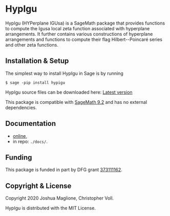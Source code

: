 # HypIgu

HypIgu (HYPerplane IGUsa) is a SageMath package that provides functions to compute the Igusa local zeta function associated with hyperplane arrangements. It further contains various constructions of hyperplane arrangements and functions to compute their flag Hilbert--Poincaré series and other zeta functions. 

## Installation & Setup

The simplest way to install HypIgu in Sage is by running 

```
$ sage -pip install hypigu
```

HypIgu source files can be downloaded here: [Latest version](https://github.com/joshmaglione/hypigu/releases/latest)

This package is compatible with [SageMath 9.2](https://www.sagemath.org/) and has no external dependencies.

## Documentation

- [online](https://joshmaglione.github.io/hypigu/),
- in repo: `./docs/`.

## Funding 

This package is funded in part by DFG grant [373111162](https://gepris.dfg.de/gepris/projekt/373111162?language=en).

## Copyright & License

Copyright 2020 Joshua Maglione, Christopher Voll.

HypIgu is distributed with the MIT License.
